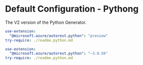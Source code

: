 # Default Configuration - Pythong

The V2 version of the Python Generator.



``` yaml $(v2-python) && $(preview) 
use-extension:
  "@microsoft.azure/autorest.python": "preview"
try-require: ./readme.python.md
```

``` yaml $(v2-python)  && $(pipeline-model) !== 'v3'
use-extension:
  "@microsoft.azure/autorest.python": "~3.0.56"
try-require: ./readme.python.md
```
